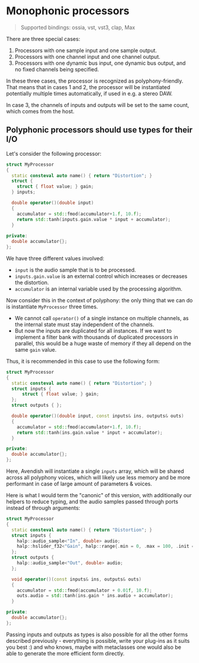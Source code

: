 # Monophonic processors

> Supported bindings: ossia, vst, vst3, clap, Max

There are three special cases: 

1. Processors with one sample input and one sample output.
2. Processors with one channel input and one channel output.
3. Processors with one dynamic bus input, one dynamic bus output, and no fixed channels being specified.

In these three cases, the processor is recognized as polyphony-friendly. That means that in cases 1 and 2, the processor will be instantiated potentially multiple times automatically, if used in e.g. a stereo DAW.

In case 3, the channels of inputs and outputs will be set to the same count, which comes from the host.

## Polyphonic processors should use types for their I/O

Let's consider the following processor:

```cpp
struct MyProcessor
{
  static consteval auto name() { return "Distortion"; }
  struct {
    struct { float value; } gain;
  } inputs;

  double operator()(double input) 
  {
    accumulator = std::fmod(accumulator+1.f, 10.f);
    return std::tanh(inputs.gain.value * input + accumulator); 
  }
  
private:
  double accumulator{};
};
```

We have three different values involved: 

- `input` is the audio sample that is to be processed.
- `inputs.gain.value` is an external control which increases or decreases the distortion.
- `accumulator` is an internal variable used by the processing algorithm.

Now consider this in the context of polyphony: the only thing that we can do is instantiate `MyProcessor` three times.

- We cannot call `operator()` of a single instance on multiple channels, as the internal state must stay independent of the channels.
- But now the inputs are duplicated for all instances. If we want to implement a filter bank with thousands of duplicated processors in parallel, this would be a huge waste of memory if they all depend on the same `gain` value.

Thus, it is recommended in this case to use the following form: 


```cpp
struct MyProcessor
{
  static consteval auto name() { return "Distortion"; }
  struct inputs {
      struct { float value; } gain;
  };
  struct outputs { };

  double operator()(double input, const inputs& ins, outputs& outs) 
  {
    accumulator = std::fmod(accumulator+1.f, 10.f);
    return std::tanh(ins.gain.value * input + accumulator); 
  }

private:
  double accumulator{};
};
```

Here, Avendish will instantiate a single `inputs` array, which will be shared across all polyphony voices, which will likely use less memory and be more performant in case of large amount of parameters & voices.

Here is what I would term the "canonic" of this version, with additionally our helpers to reduce typing, and the audio samples passed through ports instead of through arguments:

```cpp
struct MyProcessor
{
  static consteval auto name() { return "Distortion"; }
  struct inputs {
    halp::audio_sample<"In", double> audio;
    halp::hslider_f32<"Gain", halp::range{.min = 0, .max = 100, .init = 1}> gain;
  };
  struct outputs { 
    halp::audio_sample<"Out", double> audio;
  };

  void operator()(const inputs& ins, outputs& outs) 
  {
    accumulator = std::fmod(accumulator + 0.01f, 10.f);
    outs.audio = std::tanh(ins.gain * ins.audio + accumulator); 
  }

private:
  double accumulator{};
};
```

Passing inputs and outputs as types is also possible for all the other forms described previously - everything is possible, write your plug-ins as it suits you best :) and who knows, maybe with metaclasses one would also be able to generate the more efficient form directly.
